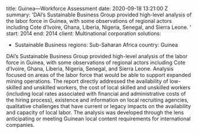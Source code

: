 
title: Guinea—Workforce Assessment
date: 2020-09-18 13:21:00 Z
summary: 'DAI’s Sustainable Business Group provided high-level analysis of the labor
  force in Guinea, with some observations of regional actors including Cote d’Ivoire,
  Ghana, Liberia, Nigeria, Senegal, and Sierra Leone. '
start: 2014
end: 2014
client: Multinational corporation
solutions:
- Sustainable Business
regions: Sub-Saharan Africa
country: Guinea


DAI’s Sustainable Business Group provided high-level analysis of the labor force in Guinea, with some observations of regional actors including Cote d’Ivoire, Ghana, Liberia, Nigeria, Senegal, and Sierra Leone. Analysis focused on areas of the labor force that would be able to support expanded mining operations. The report directly addressed the availability of low-skilled and unskilled workers, the cost of local skilled and unskilled workers (including local rates associated with financial and administrative costs of the hiring process), existence and information on local recruiting agencies, qualitative challenges that have current or legacy impacts on the availability and capacity of local labor. The analysis was developed through the lens anticipating or meeting Guinean local content requirements for international companies.
